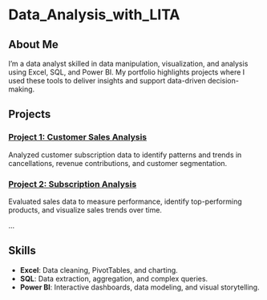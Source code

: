 # Data_Analysis_with_LITA

## About Me
I’m a data analyst skilled in data manipulation, visualization, and analysis using Excel, SQL, and Power BI. My portfolio highlights projects where I used these tools to deliver insights and support data-driven decision-making.

## Projects

### [Project 1: Customer Sales Analysis ](./Project-1)
Analyzed customer subscription data to identify patterns and trends in cancellations, revenue contributions, and customer segmentation.

### [Project 2: Subscription Analysis ](./Project-2)
Evaluated sales data to measure performance, identify top-performing products, and visualize sales trends over time.

...

## Skills
- **Excel**: Data cleaning, PivotTables, and charting.
- **SQL**: Data extraction, aggregation, and complex queries.
- **Power BI**: Interactive dashboards, data modeling, and visual storytelling.
